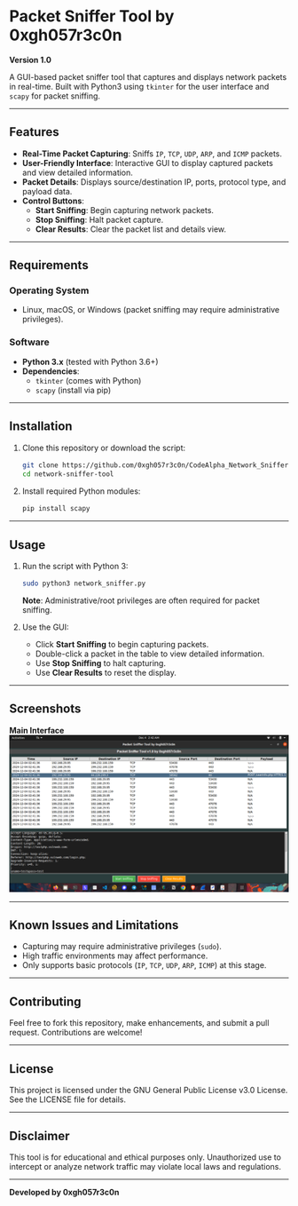 # Packet Sniffer Tool by 0xgh057r3c0n

**Version 1.0**

A GUI-based packet sniffer tool that captures and displays network packets in real-time. Built with Python3 using `tkinter` for the user interface and `scapy` for packet sniffing.

---

## Features
- **Real-Time Packet Capturing**: Sniffs `IP`, `TCP`, `UDP`, `ARP`, and `ICMP` packets.
- **User-Friendly Interface**: Interactive GUI to display captured packets and view detailed information.
- **Packet Details**: Displays source/destination IP, ports, protocol type, and payload data.
- **Control Buttons**:
  - **Start Sniffing**: Begin capturing network packets.
  - **Stop Sniffing**: Halt packet capture.
  - **Clear Results**: Clear the packet list and details view.

---

## Requirements

### Operating System
- Linux, macOS, or Windows (packet sniffing may require administrative privileges).

### Software
- **Python 3.x** (tested with Python 3.6+)
- **Dependencies**:
  - `tkinter` (comes with Python)
  - `scapy` (install via pip)

---

## Installation

1. Clone this repository or download the script:
   ```bash
   git clone https://github.com/0xgh057r3c0n/CodeAlpha_Network_Sniffer.git
   cd network-sniffer-tool
   ```

2. Install required Python modules:
   ```bash
   pip install scapy
   ```

---

## Usage

1. Run the script with Python 3:
   ```bash
   sudo python3 network_sniffer.py
   ```
   **Note**: Administrative/root privileges are often required for packet sniffing.

2. Use the GUI:
   - Click **Start Sniffing** to begin capturing packets.
   - Double-click a packet in the table to view detailed information.
   - Use **Stop Sniffing** to halt capturing.
   - Use **Clear Results** to reset the display.

---

## Screenshots
**Main Interface**  
![Main Interface](screenshot.png)

---

## Known Issues and Limitations
- Capturing may require administrative privileges (`sudo`).
- High traffic environments may affect performance.
- Only supports basic protocols (`IP`, `TCP`, `UDP`, `ARP`, `ICMP`) at this stage.

---

## Contributing
Feel free to fork this repository, make enhancements, and submit a pull request. Contributions are welcome!

---

## License
This project is licensed under the GNU General Public License v3.0 License. See the LICENSE file for details.

---

## Disclaimer
This tool is for educational and ethical purposes only. Unauthorized use to intercept or analyze network traffic may violate local laws and regulations.

---

**Developed by 0xgh057r3c0n**
